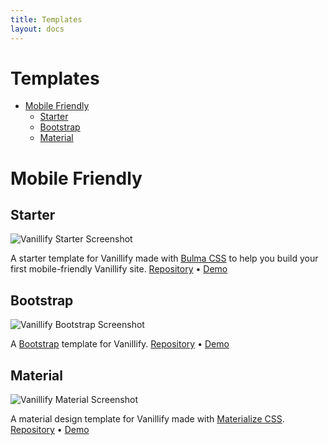 ```yaml
---
title: Templates
layout: docs
---
```


# Templates

- [Mobile Friendly](#mobile-friendly)
   - [Starter](#starter)
   - [Bootstrap](#bootstrap)
   - [Material](#material)

# Mobile Friendly

## Starter
![Vanillify Starter Screenshot](https://tristiank3604.github.io/images/vanillify-starter.PNG)

A starter template for Vanillify made with [Bulma CSS](https://bulma.io) to help you build your first mobile-friendly Vanillify site. [Repository](https://github.com/TristianK3604/vanillify-starter) &bull; [Demo](https://vanillify-starter.netlify.com)

## Bootstrap
![Vanillify Bootstrap Screenshot](https://tristiank3604.github.io/images/vanillify-bootstrap.PNG)

A [Bootstrap](https://getbootstrap.com) template for Vanillify. [Repository](https://github.com/TristianK3604/vanillify-bootstrap) &bull; [Demo](https://vanillify-bootstrap.netlify.com)

## Material
![Vanillify Material Screenshot](https://tristiank3604.github.io/images/vanillify-material.PNG)

A material design template for Vanillify made with [Materialize CSS](http://materializecss.com). [Repository](https://github.com/TristianK3604/vanillify-material) &bull; [Demo](https://vanillify-material.netlify.com)
